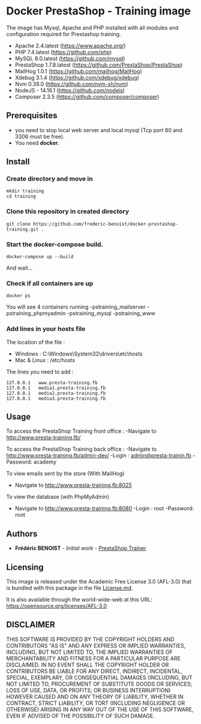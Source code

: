 # Docker PrestaShop - Training image

The image has Mysql, Apache and PHP installed with all modules and configuration required for Prestashop training. 

- Apache 2.4.latest (https://www.apache.org/) 
- PHP 7.4.latest (https://github.com/php)
- MySQL 8.0.latest (https://github.com/mysql)
- PrestaShop 1.7.8.latest (https://github.com/PrestaShop/PrestaShop)
- MailHog 1.0.1 (https://github.com/mailhog/MailHog)
- Xdebug 3.1.4 (https://github.com/xdebug/xdebug)
- Nvm 0.39.0 (https://github.com/nvm-sh/nvm)   
- NodeJS - 14.18.1 (https://github.com/nodejs)
- Composer 2.3.5 (https://github.com/composer/composer)

## Prerequisites

- you need to stop local web server and local mysql (Tcp port 80 and 3306 must be free).
- You need **docker**.

## Install

### Create directory and move in

```
mkdir training
cd training
```

### Clone this repository in created directory

```
git clone https://github.com/frederic-benoist/docker-prestashop-training.git .
```

### Start the docker-compose build.

```
docker-compose up --build
```

And wait...

### Check if all containers are up

```
docker ps
```

You will see 4 containers running
-pstraining_mailserver
-pstraining_phpmyadmin
-pstraining_mysql
-pstraining_www

### Add lines in your hosts file

The location of the file :
- Windows : C:\Windows\System32\drivers\etc\hosts
- Mac & Linux : /etc/hosts

The lines you need to add :
```
127.0.0.1   www.presta-training.fb
127.0.0.1   media1.presta-training.fb
127.0.0.1   media2.presta-training.fb
127.0.0.1   media3.presta-training.fb
```

## Usage

To access the PrestaShop Training front office :
-Navigate to http://www.presta-training.fb/

To access the PrestaShop Training back office :
-Navigate to http://www.presta-training.fb/admin-dev/
-Login : admin@presta-trainin.fb 
-Password: academy

To view emails sent by the store (With MailHog)
- Navigate to http://www.presta-training.fb:8025

To view the database (with PhpMyAdmin)
- Navigate to http://www.presta-training.fb:8080
-Login : root
-Password: root

## Authors

* **Frédéric BENOIST** - *Initial work* - [PrestaShop Trainer](https://www.fbenoist.com)

## Licensing
 
This image is released under the Academic Free License 3.0 (AFL-3.0)
that is bundled with this package in the file [License.md](License.md).

It is also available through the world-wide-web at this URL:
https://opensource.org/licenses/AFL-3.0
  
## DISCLAIMER
 
THIS SOFTWARE IS PROVIDED BY THE COPYRIGHT HOLDERS AND CONTRIBUTORS "AS IS" AND ANY EXPRESS OR IMPLIED WARRANTIES, INCLUDING, BUT NOT LIMITED TO, THE IMPLIED WARRANTIES OF MERCHANTABILITY AND FITNESS FOR A PARTICULAR PURPOSE ARE DISCLAIMED. IN NO EVENT SHALL THE COPYRIGHT HOLDER OR CONTRIBUTORS BE LIABLE FOR ANY DIRECT, INDIRECT, INCIDENTAL, SPECIAL, EXEMPLARY, OR CONSEQUENTIAL DAMAGES (INCLUDING, BUT NOT LIMITED TO, PROCUREMENT OF SUBSTITUTE GOODS OR SERVICES; LOSS OF USE, DATA, OR PROFITS; OR BUSINESS INTERRUPTION) HOWEVER CAUSED AND ON ANY THEORY OF LIABILITY, WHETHER IN CONTRACT, STRICT LIABILITY, OR TORT (INCLUDING NEGLIGENCE OR OTHERWISE) ARISING IN ANY WAY OUT OF THE USE OF THIS SOFTWARE, EVEN IF ADVISED OF THE POSSIBILITY OF SUCH DAMAGE.
